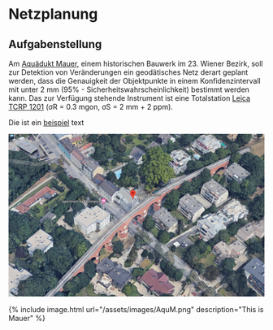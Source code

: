 # Netzplanung

## Aufgabenstellung

Am [Aquädukt Mauer](https://www.google.de/maps/place/Aqu%C3%A4dukt+Mauer/@48.1467942,16.2804054,217a,35y,332.44h,42.2t/data=!3m1!1e3!4m5!3m4!1s0x476da7a0a0883c2f:0xe9f67ac66c54cf60!8m2!3d48.1483008!4d16.2795108?hl=de), einem historischen Bauwerk im 23. Wiener Bezirk, soll zur Detektion von Veränderungen ein geodätisches Netz derart geplant
werden, dass die Genauigkeit der Objektpunkte in einem Konfidenzintervall mit unter 2 mm (95% - Sicherheitswahrscheinlichkeit)
bestimmt werden kann. Das zur Verfügung stehende Instrument ist eine Totalstation [Leica TCRP 1201](http://www.kankou.co.jp/en/kumonos/downloads/Leica_TPS1200+.pdf)
(σR = 0.3 mgon, σS = 2 mm + 2 ppm). 

Die ist ein [beispiel]() text

![Mauer](/assets/images/AquM.png)


{% include image.html url="/assets/images/AquM.png" description="This is Mauer" %}
